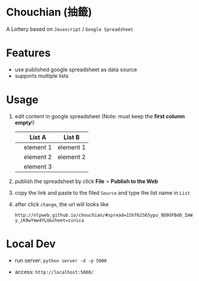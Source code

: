 Chouchian (抽籤)
================

A Lottery based on `Javascript` / `Google Spreadsheet`


Features
========

- use published google spreadsheet as data source
- supports multiple lists

Usage
=====

1. edit content in google spreadsheet (Note: must keep the __first column empty__!)

	<space>  | List A     | List B
	-------- | ---------  | ---------
	<space>  | element 1  | element 1  
	<space>  | element 2  | element 2
	<space>  | element 3  | <space>

2. publish the spreadsheet by click **File** > **Publish to the Web**

3. copy the link and paste to the filed `Source` and type the list name in `List`

4. after click `change`, the url will looks like 

	```
	http://nlpweb.github.io/chouchian/#spread=1ShT62S65ypu_9D9OFBd6_ImWBpngi-y_iK0wYmw4YLU&sheet=sinica
	```


Local Dev
=========

- run server: `python server -d -p 5000`

- access: `http://localhost:5000/`
 
